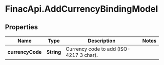 # FinacApi.AddCurrencyBindingModel

## Properties
Name | Type | Description | Notes
------------ | ------------- | ------------- | -------------
**currencyCode** | **String** | Currency code to add (ISO-4217 3 char). | 
